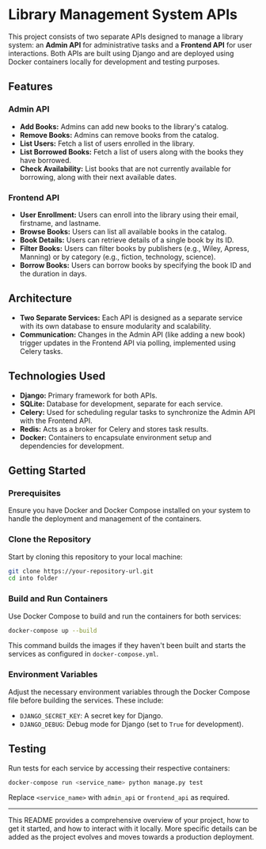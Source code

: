 # Library Management System APIs

This project consists of two separate APIs designed to manage a library system: an **Admin API** for administrative tasks and a **Frontend API** for user interactions. Both APIs are built using Django and are deployed using Docker containers locally for development and testing purposes.

## Features

### Admin API

- **Add Books:** Admins can add new books to the library's catalog.
- **Remove Books:** Admins can remove books from the catalog.
- **List Users:** Fetch a list of users enrolled in the library.
- **List Borrowed Books:** Fetch a list of users along with the books they have borrowed.
- **Check Availability:** List books that are not currently available for borrowing, along with their next available dates.

### Frontend API

- **User Enrollment:** Users can enroll into the library using their email, firstname, and lastname.
- **Browse Books:** Users can list all available books in the catalog.
- **Book Details:** Users can retrieve details of a single book by its ID.
- **Filter Books:** Users can filter books by publishers (e.g., Wiley, Apress, Manning) or by category (e.g., fiction, technology, science).
- **Borrow Books:** Users can borrow books by specifying the book ID and the duration in days.

## Architecture

- **Two Separate Services:** Each API is designed as a separate service with its own database to ensure modularity and scalability.
- **Communication:** Changes in the Admin API (like adding a new book) trigger updates in the Frontend API via polling, implemented using Celery tasks.

## Technologies Used

- **Django:** Primary framework for both APIs.
- **SQLite:** Database for development, separate for each service.
- **Celery:** Used for scheduling regular tasks to synchronize the Admin API with the Frontend API.
- **Redis:** Acts as a broker for Celery and stores task results.
- **Docker:** Containers to encapsulate environment setup and dependencies for development.

## Getting Started

### Prerequisites

Ensure you have Docker and Docker Compose installed on your system to handle the deployment and management of the containers.

### Clone the Repository

Start by cloning this repository to your local machine:

```bash
git clone https://your-repository-url.git
cd into folder
```

### Build and Run Containers

Use Docker Compose to build and run the containers for both services:

```bash
docker-compose up --build
```

This command builds the images if they haven't been built and starts the services as configured in `docker-compose.yml`.

### Environment Variables

Adjust the necessary environment variables through the Docker Compose file before building the services. These include:

- `DJANGO_SECRET_KEY`: A secret key for Django.
- `DJANGO_DEBUG`: Debug mode for Django (set to `True` for development).

## Testing

Run tests for each service by accessing their respective containers:

```bash
docker-compose run <service_name> python manage.py test
```

Replace `<service_name>` with `admin_api` or `frontend_api` as required.

---

This README provides a comprehensive overview of your project, how to get it started, and how to interact with it locally. More specific details can be added as the project evolves and moves towards a production deployment.
